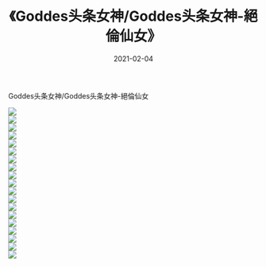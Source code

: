﻿---
layout: post
title:  《Goddes头条女神/Goddes头条女神-絕倫仙女》
date:   2021-02-04
img: http://img.660000.xyz/Sharelink/网络美图/2021/Goddes头条女神/Goddes头条女神-絕倫仙女/000.jpg
categories: [美女, 清纯, 唯美]
---

Goddes头条女神/Goddes头条女神-絕倫仙女

 ![](http://img.660000.xyz/Sharelink/网络美图/2021/Goddes头条女神/Goddes头条女神-絕倫仙女/001.jpg) <br>![](http://img.660000.xyz/Sharelink/网络美图/2021/Goddes头条女神/Goddes头条女神-絕倫仙女/002.jpg) <br>![](http://img.660000.xyz/Sharelink/网络美图/2021/Goddes头条女神/Goddes头条女神-絕倫仙女/003.jpg) <br>![](http://img.660000.xyz/Sharelink/网络美图/2021/Goddes头条女神/Goddes头条女神-絕倫仙女/004.jpg) <br>![](http://img.660000.xyz/Sharelink/网络美图/2021/Goddes头条女神/Goddes头条女神-絕倫仙女/005.jpg) <br>![](http://img.660000.xyz/Sharelink/网络美图/2021/Goddes头条女神/Goddes头条女神-絕倫仙女/006.jpg) <br>![](http://img.660000.xyz/Sharelink/网络美图/2021/Goddes头条女神/Goddes头条女神-絕倫仙女/007.jpg) <br>![](http://img.660000.xyz/Sharelink/网络美图/2021/Goddes头条女神/Goddes头条女神-絕倫仙女/008.jpg) <br>![](http://img.660000.xyz/Sharelink/网络美图/2021/Goddes头条女神/Goddes头条女神-絕倫仙女/009.jpg) <br>![](http://img.660000.xyz/Sharelink/网络美图/2021/Goddes头条女神/Goddes头条女神-絕倫仙女/010.jpg) <br>![](http://img.660000.xyz/Sharelink/网络美图/2021/Goddes头条女神/Goddes头条女神-絕倫仙女/011.jpg) <br>![](http://img.660000.xyz/Sharelink/网络美图/2021/Goddes头条女神/Goddes头条女神-絕倫仙女/012.jpg) <br>![](http://img.660000.xyz/Sharelink/网络美图/2021/Goddes头条女神/Goddes头条女神-絕倫仙女/013.jpg) <br>![](http://img.660000.xyz/Sharelink/网络美图/2021/Goddes头条女神/Goddes头条女神-絕倫仙女/014.jpg) <br>![](http://img.660000.xyz/Sharelink/网络美图/2021/Goddes头条女神/Goddes头条女神-絕倫仙女/015.jpg) <br>![](http://img.660000.xyz/Sharelink/网络美图/2021/Goddes头条女神/Goddes头条女神-絕倫仙女/016.jpg) <br>![](http://img.660000.xyz/Sharelink/网络美图/2021/Goddes头条女神/Goddes头条女神-絕倫仙女/017.jpg) <br>![](http://img.660000.xyz/Sharelink/网络美图/2021/Goddes头条女神/Goddes头条女神-絕倫仙女/018.jpg) <br>![](http://img.660000.xyz/Sharelink/网络美图/2021/Goddes头条女神/Goddes头条女神-絕倫仙女/019.jpg) <br>